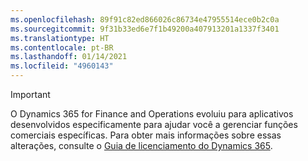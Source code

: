 ```yaml
---
ms.openlocfilehash: 89f91c82ed866026c86734e47955514ece0b2c0a
ms.sourcegitcommit: 9f31b33ed6e7f1b49200a407913201a1337f3401
ms.translationtype: HT
ms.contentlocale: pt-BR
ms.lasthandoff: 01/14/2021
ms.locfileid: "4960143"
---
```

> [!IMPORTANT]
> O Dynamics 365 for Finance and Operations evoluiu para aplicativos desenvolvidos especificamente para ajudar você a gerenciar funções comerciais específicas. Para obter mais informações sobre essas alterações, consulte o [Guia de licenciamento do Dynamics 365](https://go.microsoft.com/fwlink/p/?LinkId=866544).
 
